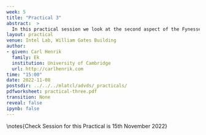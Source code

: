 ```yaml
---
week: 5
title: "Practical 3"
abstract:  >
  In this practical session we look at the second aspect of the Fynesse data science process, *assess*. In particular, we are going to download data from OpenStreetMap and verify its quality and utility.
layout: practical
venue: Intel Lab, William Gates Building
author:
- given: Carl Henrik
  family: Ek
  institution: University of Cambridge
  url: http://carlhenrik.com
time: "15:00"
date: 2022-11-08
postsdir: ../../../mlatcl/advds/_practicals/
pdfworksheet: practical-three.pdf
transition: None
reveal: false
ipynb: false
---
```


\notes{Check Session for this Practical is 15th November 2022}

